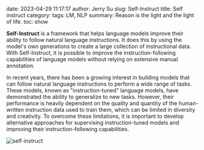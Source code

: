 date: 2023-04-29 11:17:17
author: Jerry Su
slug: Self-Instruct
title: Self instruct
category: 
tags: LM, NLP
summary: Reason is the light and the light of life.
toc: show

**Self-Instruct** is a framework that helps language models improve their ability to follow natural language instructions. It does this by using the model's own generations to create a large collection of instructional data. With Self-Instruct, it is possible to improve the instruction-following capabilities of language models without relying on extensive manual annotation.

In recent years, there has been a growing interest in building models that can follow natural language instructions to perform a wide range of tasks. These models, known as "instruction-tuned" language models, have demonstrated the ability to generalize to new tasks. However, their performance is heavily dependent on the quality and quantity of the human-written instruction data used to train them, which can be limited in diversity and creativity. To overcome these limitations, it is important to develop alternative approaches for supervising instruction-tuned models and improving their instruction-following capabilities.

![self-instruct]({static}/images/Self-instruct/self-instruct.jpeg)

